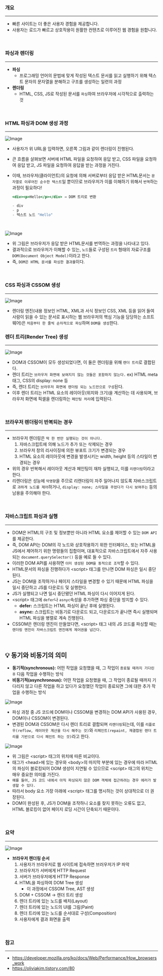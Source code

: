### 개요
---
- 빠른 사이트는 더 좋은 사용자 경험을 제공합니다.
- 사용자는 로드가 빠르고 상호작용이 원활한 컨텐츠로 이루어진 웹 경험을 원합니다.
<br>

### 파싱과 렌더링
---
- **파싱**
    - 프로그래밍 언어의 문법에 맞게 작성된 텍스트 문서를 읽고 실행하기 위해 텍스트 문자의 문자열을 분해하고 구조를 생성하는 일련의 과정
- **렌더링**
    - HTML, CSS, JS로 작성된 문서를 `파싱`하여 브라우저에 시각적으로 출력하는 것
<br>

### HTML 파싱과 DOM 생성 과정
---
![Image](https://github.com/user-attachments/assets/eecb8281-daa7-42fe-b260-405ff4ba5a49)
- 사용자가 위 URL을 입력하면, 오른쪽 그림과 같이 렌더링이 진행된다.
- 큰 흐름을 살펴보면 서버에 HTML 파일을 요청하여 응답 받고, CSS 파일을 요청하여 응답 받고, JS 파일을 요청하여 응답을 받는 과정을 거친다.
- 이때, 브라우저(클라이언트)의 요청에 의해 서버로부터 응답 받은 HTML문서는 `문자열로 이루어진 순수한 텍스트`일 뿐이므로 브라우저가 이를 이해하기 위해서 `번역`하는 과정이 필요하다!
    
    ```jsx
    <div><p>Hello</p></div> → DOM 트리로 변환
    
    - div
    - p
    - 텍스트 노드 "Hello"
    ```
<br>  

![Image](https://github.com/user-attachments/assets/e5c76ff9-850b-4c97-b945-499468120957)
- 위 그림은 브라우저가 응답 받은 HTML문서를 번역하는 과정을 나타내고 있다.
- 결과적으로 브라우저가 이해할 수 있는, `노드`들로 구성된 `트리` 형태의 자료구조를 `DOM(Document Object Model)`이라고 한다.
- 즉, `DOM은 HTML 문서를 파싱한 결과물`이다.
<br>

### CSS 파싱과 CSSOM 생성
---
![Image](https://github.com/user-attachments/assets/60329889-8183-4c83-96db-c2587726c7d4)
- 렌더링 엔진(내용 정보인 HTML, XML과 서식 정보인 CSS, XML 등을 읽어 들여 사람이 읽을 수 있는 문서로 표시하는 웹 브라우저의 핵심 기능을 담당하는 소프트웨어)은 `처음부터 한 줄씩 순차적으로 파싱`하며 `DOM을 생성`한다.

### 렌더 트리(Render Tree) 생성
---
![Image](https://github.com/user-attachments/assets/06a63791-324a-4965-a703-5fe7e8686997)
- DOM과 CSSOM이 모두 생성되었다면, 이 둘은 렌더링을 위해 `렌더 트리`로 결합된다.
- 렌더 트리는 `브라우저 화면에 보여지지 않는 것들은 포함하지 않는다.` 
ex) HTML meta 태그, CSS의 display: none 등
- 즉, 렌더 트리는 `브라우저 화면에 렌더링 되는 노드만으로 구성`된다.
- 이후 렌더 트리는 HTML 요소의 레이아웃(위치와 크기)을 계산하는 데 사용되며, 브라우저 화면에 픽셀을 렌더링하는 `페인팅 처리`에 입력된다.
<br>

### 브라우저 렌더링이 반복되는 경우
---
- 브라우저 렌더링은 `딱 한 번만 실행되는 것이 아니다.`
    1. 자바스크립트에 의해 노드가 추가 또는 삭제되는 경우
    2. 브라우저 창의 리사이징에 의한 뷰포트 크기가 변경되는 경우
    3. HTML 요소의 레이아웃에 변경을 발생시키는 width, height 등의 스타일이 변경되는 경우
- 위의 경우 반복해서 레이아웃 계산과 페인팅이 재차 실행되고, 이를 `리렌더링`이라고 한다.
- 리렌더링은 성능에 `악영향`을 주므로 리렌더링이 자주 일어나지 않도록 자바스크립트로 `과하게 노드를 제어`하거나, `display: none; 스타일을 주었다가 다시 보여주는` 등의 남용을 주의해야 한다.
<br>

### 자바스크립트 파싱과 실행
---
- DOM은 HTML의 구조 및 정보뿐만 아니라 HTML 요소를 제어할 수 있는 `DOM API`를 제공한다.
- 즉, DOM API는 DOM의 각 노드와 상호작용하기 위한 인터페이스, 또는 HTML을 JS에서 제어하기 위한 명령들의 집합이며, 대표적으로 자바스크립트에서 자주 사용되는 `document.querySelector()` 등을 예로 들 수 있다.
- 이러한 DOM API를 사용하면 `이미 생성된 DOM을 동적으로 조작`할 수 있다.
- HTML문서의 파싱을 진행하다가 \<script> 태그를 만나면 DOM 파싱은 일시 중단된다.
- JS는 DOM을 조작하거나 페이지 스타일을 변경할 수 있기 때문에 HTML 파싱을 일시 중단하고 JS를 다운로드 및 실행한다.
- JS가 실행되고 나면 일시 중단됐던 HTML 파싱이 다시 이어지게 된다.
- \<script> 태그에 `defer`나 `asnyc`속성을 추가하면 파싱 중단을 방지할 수 있다.
    - **defer:** 스크립트는 HTML 파싱이 끝난 후에 실행된다.
    - **async:** 스크립트는 비동기로 다운로드 되고, 다운로드가 끝나면 즉시 실행되며 HTML 파싱을 병렬로 계속 진행된다.
- CSSOM은 렌더링 엔진이 만들었다면, \<script> 태그 내의 JS 코드를 파싱할 때는 `렌더링 엔진이 자바스크립트 엔진에게 제어권을 넘긴다.`
<br>

💡
**동기와 비동기의 의미**
---
- **동기적(synchronous):** 어떤 작업을 요청했을 때, 그 작업이 `종료될 때까지 기다린 후` 다음 작업을 수행하는 방식
- **비동기적(asynchronous):** 어떤 작업을 요청했을 때, 그 작업이 종료될 때까지 기다리지 않고 다른 작업을 하고 있다가 요청했던 작업이 종료되면 그에 대한 추가 작업을 수행하는 방식

![Image](https://github.com/user-attachments/assets/f013c39d-c7a1-48ca-b201-4791277841b4)

- 파싱 과정 중 JS 코드에 DOM이나 CSSOM을 변경하는 DOM API가 사용된 경우, DOM이나 CSSOM이 변경된다.
- 변경된 DOM과 CSSOM은 다시 렌더 트리로 결합되며 `리렌더링`되는데, 이를 `리플로우(reflow, 레이아웃 계산을 다시 해주는 것)`와 `리페인트(repaint, 재결합된 렌더 트리를 기반으로 다시 페인트 하는 것)`라고 한다.

![Image](https://github.com/user-attachments/assets/340dfd1e-1482-4e2b-90d6-3addb6aaa6f6)

- 위 그림은 \<script> 태그의 위치에 따른 비교이다.
- 태그가 \<head>에 있는 경우와 \<body>의 마지막 부분에 있는 경우에 따라 HTML의 파싱이 블로킹되어 DOM 생성이 지연될 수 있으므로 \<script> 태그의 위치는 매우 중요한 의미를 가진다.
- `예를 들어, JS 코드 내에서 아직 파싱되지 않은 DOM 객체에 접근하려는 경우 에러가 발생할 수 있다.`
- 따라서 body 요소 가장 아래에 \<script> 태그를 명시하는 것이 상대적으로 더 권장된다.
- DOM이 완성된 후, JS가 DOM을 조작하니 요소를 찾지 못하는 오류도 없고, HTML 블로킹이 없어 페이지 로딩 시간이 단축되기 때문이다.
<br>

### 요약
---
![Image](https://github.com/user-attachments/assets/e3f11a05-edcf-47fa-9eb0-e7222800257a)
- **브라우저 렌더링 순서**
    1. 사용자가 브라우저로 웹 사이트에 접속하면 브러우저가 IP 파악
    2. 브라우저가 서버에게 HTTP Request
    3. 서버가 브라우저에게 HTTP Response
    4. HTML을 파싱하여 DOM Tree 생성
        - 이 과정에서 CSSOM Tree, AST 생성
    5. DOM + CSSOM → 렌더 트리 생성
    6. 렌더 트리에 있는 노드를 배치(Layout)
    7. 렌더 트리에 있는 노드의 UI를 그림(Paint)
    8. 렌더 트리에 있는 노드를 순서대로 구성(Composition)
    9. 사용자에게 결과 화면을 출력
<br>

### 참고
---
- https://developer.mozilla.org/ko/docs/Web/Performance/How_browsers_work
- https://oliviakim.tistory.com/80
